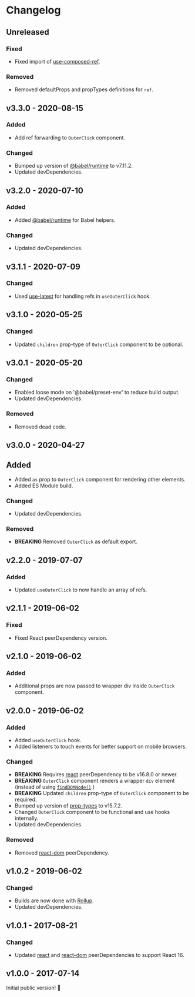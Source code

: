 # Changelog

## Unreleased

### Fixed

- Fixed import of [use-composed-ref](https://www.npmjs.com/package/use-composed-ref).

### Removed

- Removed defaultProps and propTypes definitions for `ref`.

## v3.3.0 - 2020-08-15

### Added

- Add ref forwarding to `OuterClick` component.

### Changed

- Bumped up version of [@babel/runtime](https://www.npmjs.com/package/@babel/runtime) to v7.11.2.
- Updated devDependencies.

## v3.2.0 - 2020-07-10

### Added

- Added [@babel/runtime](https://www.npmjs.com/package/@babel/runtime) for Babel helpers.

### Changed

- Updated devDependencies.

## v3.1.1 - 2020-07-09

### Changed

- Used [use-latest](https://www.npmjs.com/package/use-latest) for handling refs in `useOuterClick` hook.

## v3.1.0 - 2020-05-25

### Changed

- Updated `children` prop-type of `OuterClick` component to be optional.

## v3.0.1 - 2020-05-20

### Changed

- Enabled loose mode on '@babel/preset-env' to reduce build output.
- Updated devDependencies.

### Removed

- Removed dead code.

## v3.0.0 - 2020-04-27

## Added

- Added `as` prop to `OuterClick` component for rendering other elements.
- Added ES Module build.

### Changed

- Updated devDependencies.

### Removed

- **BREAKING** Removed `OuterClick` as default export.

## v2.2.0 - 2019-07-07

### Added

- Updated `useOuterClick` to now handle an array of refs.

## v2.1.1 - 2019-06-02

### Fixed

- Fixed React peerDependency version.

## v2.1.0 - 2019-06-02

### Added

- Additional props are now passed to wrapper div inside  `OuterClick` component.

## v2.0.0 - 2019-06-02

### Added

- Added `useOuterClick` hook.
- Added listeners to touch events for better support on mobile browsers.

### Changed

- **BREAKING** Requires [react](https://www.npmjs.com/package/react) peerDependency to be v16.8.0 or newer.
- **BREAKING** `OuterClick` component renders a wrapper `div` element (instead of using [`findDOMNode()`](https://reactjs.org/docs/react-dom.html#finddomnode).)
- **BREAKING** Updated `children`  prop-type of `OuterClick` component to be required.
- Bumped up version of [prop-types](https://www.npmjs.com/package/prop-types) to v15.7.2.
- Changed `OuterClick` component to be functional and use hooks internally.
- Updated devDependencies.

### Removed

- Removed [react-dom](https://www.npmjs.com/package/react-dom) peerDependency.

## v1.0.2 - 2019-06-02

### Changed

- Builds are now done with [Rollup](http://rollupjs.org).
- Updated devDependencies.

## v1.0.1 - 2017-08-21

### Changed

- Updated [react](https://www.npmjs.com/package/react) and [react-dom](https://www.npmjs.com/package/react-dom) peerDependencies to support React 16.

## v1.0.0 - 2017-07-14

Initial public version! :tada:

